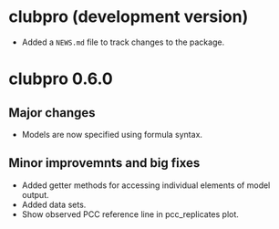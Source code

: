 # clubpro (development version)

* Added a `NEWS.md` file to track changes to the package.

# clubpro 0.6.0

## Major changes

* Models are now specified using formula syntax.

## Minor improvemnts and big fixes

* Added getter methods for accessing individual elements of model output.
* Added data sets.
* Show observed PCC reference line in pcc_replicates plot. 

